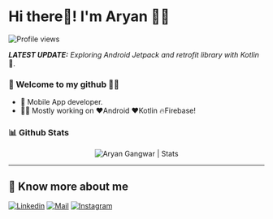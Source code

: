 
# Hi there👋! I'm Aryan 🙋‍♂️

![Profile views](https://gpvc.arturio.dev/aryangangwar)


_**LATEST UPDATE:**_ _Exploring Android Jetpack and retrofit library with Kotlin_ 🥽.

### 🎍 Welcome to my github 👨‍💻

- 📱 Mobile App developer.
- 👨‍💻 Mostly working on ❤Android ❤Kotlin 🔥Firebase!



### 📊 Github Stats
  <p align="center"> <img src="https://github-readme-stats.vercel.app/api?username=aryangangwar&count_private=true&show_icons=true&include_all_commits=true" alt="Aryan Gangwar | Stats" />

---

## 🔗 Know more about me 

[![Linkedin](https://img.shields.io/badge/-LinkedIn-black?style=for-the-badge&logo=Linkedin)](https://www.linkedin.com/in/aryan-gangwar-795b711a2/)
[![Mail](https://img.shields.io/badge/-Say%20Hi!-black?style=for-the-badge&logo=gmail)](mailto:aryangangwar000@gmail.com)
[![Instagram](https://img.shields.io/badge/-Instagram-black?style=for-the-badge&logo=instagram)](https://instagram.com/aryan_gangwar/)
  
